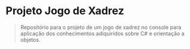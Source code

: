 # Projeto Jogo de Xadrez

> Repositório para o projeto de um jogo de xadrez no console para aplicação dos conhecimentos adiquiridos sobre C# e orientação a objetos.
